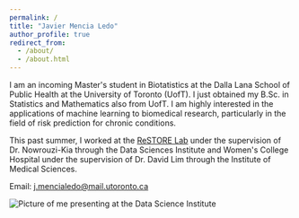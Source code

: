 ```yaml
---
permalink: /
title: "Javier Mencia Ledo"
author_profile: true
redirect_from: 
  - /about/
  - /about.html
---
```


I am an incoming Master's student in Biotatistics at the Dalla Lana School of Public Health at the University of Toronto (UofT). I just obtained my B.Sc. in Statistics and Mathematics also from UofT. I am highly interested in the applications of machine learning to biomedical research, particularly in the field of risk prediction for chronic conditions.  

This past summer, I worked at the [ReSTORE Lab](https://www.restore.rehab/) under the supervision of Dr. Nowrouzi-Kia through the Data Sciences Institute and Women's College Hospital under the supervision of Dr. David Lim through the Institute of Medical Sciences. 

Email: j.mencialedo@mail.utoronto.ca

![Picture of me presenting at the Data Science Institute](files/SUDS1.png)



